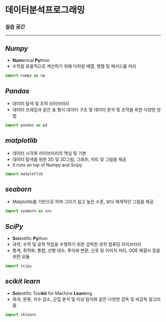 # 데이터분석프로그래밍
### 실습 공간
---
## ***Numpy***
- **Num**erical **Py**thon
- 수학을 효울적으로 계산하기 위해 다차원 배열, 행렬 및 메서드를 처리<br>
```python
import numpy as np
```
## ***Pandas***
- 데이터 탐색 및 조작 라이브러리
- 데이터 프레임과 같은 표 형식 데이터 구조 및 데이터 분석 및 조작을 위한 다양한 방법
```python
import pandas as pd
```
## ***matplotlib***
- 데이터 시각화 라이브러리의 핵심 및 기본
- 데이터 탐색을 위한 2D 및 3D그림, 그래프, 차트 및 그림을 제공
- It runs on top of Numpy and Scipy
```python
import matplotlib
```
## ***seaborn***
- Matplotlib를 기반으로 하며 그리기 쉽고 높은 수준, 보다 체계적인 그림을 제공
```python
import seaborn as sns
```
## ***SciPy***
- **Sci**entific **Py**thon
- 과학, 수학 및 공학 작업을 수행하기 위한 강력한 과학 컴퓨팅 라이브러리
- 통계, 최적화, 통합, 선형 대수, 푸리에 변환, 신호 및 이미지 처리, ODE 해결사 등을 위한 모듈
```python
import scipy
```
## ***scikit learn***
- **Sci**entific Tool**kit** for Machine **Learn**ing
- 회귀, 분류, 치수 감소, 군집 분석 및 이상 탐지와 같은 다양한 감독 및 비감독 알고리즘
```python
import sklearn
```
